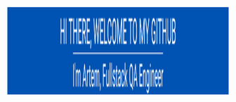 
<div align="center">
  <img src="https://github.com/elf-elf/elf-elf/blob/main/Group%201%20(1).png" width="600" height="200"/>
</div>
